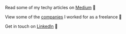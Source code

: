 Read some of my techy articles on [Medium](https://raphael-leger.medium.com/) 📝 

View some of the [companies](https://nodixo.com/) I worked for as a freelance 💼

Get in touch on [LinkedIn](https://www.linkedin.com/in/raphael-leger/) 💬

